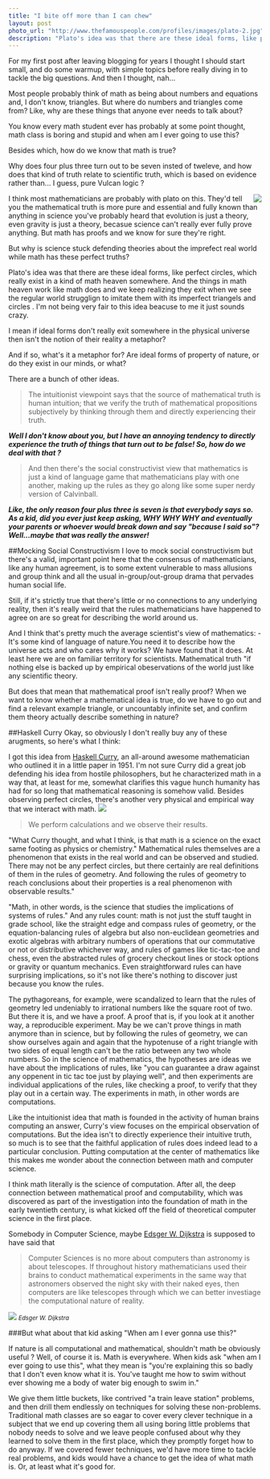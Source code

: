 ```yaml
---
title: "I bite off more than I can chew"
layout: post
photo_url: "http://www.thefamouspeople.com/profiles/images/plato-2.jpg"
description: "Plato's idea was that there are these ideal forms, like perfect circles, which really exist in a kind of math heaven somewhere. And the things in math heaven work like math does and we keep realizing they exit when we see the regular world strugglign to imitate them with its imperfect triangels and circles . I'm not being very fair to this idea beacuse to me it just sounds crazy."
---
```


For my first post after leaving blogging for years I thought I should start small, and do some warmup, with simple topics before really diving in to tackle the big questions. And then I thought, nah...

Most people probably think of math as being about numbers and equations and, I don't know, triangles. But where do numbers and triangles come from? Like, why are these things that anyone ever needs to talk about? 

You know every math student ever has probably at some point thought, math class is boring and stupid and when am I ever going to use this?

Besides which, how do we know that math is true?

Why does four plus three turn out to be seven insted of tweleve, and how does that kind of truth relate to scientific truth, which is based on evidence rather than... I guess, pure Vulcan logic ?

<img src="http://cdn.meme.am/instances/57043240.jpg" align="right">

I think most mathematicians are probably with plato on this. They'd tell you the mathematical truth is more pure and essential and fully known than anything in science you've probably heard that evolution is just a theory, even gravity is just a theory, becasue science can't really ever fully prove anything. But math has proofs and we know for sure they're right.

But why is science stuck defending theories about the imprefect real world while math has these perfect truths?


Plato's idea was that there are these ideal forms, like perfect circles, which really exist in a kind of math heaven somewhere. And the things in math heaven work like math does and we keep realizing they exit when we see the regular world strugglign to imitate them with its imperfect triangels and circles . I'm not being very fair to this idea beacuse to me it just sounds crazy. 

I mean if ideal forms don't really exit somewhere in the physical universe then isn't the notion of their reality a metaphor?

And if so, what's it a metaphor for? Are ideal forms of property of nature, or do they exist in our minds, or what? 

There are a bunch of other ideas. 

>The intuitionist viewpoint says that the source of mathematical truth is human intuition; that we verify the truth of mathematical propositions subjectively by thinking through them and directly experiencing their truth.

***Well I don't know about you, but I have an annoying tendency to directly experience the truth of things that turn out to be false! So, how do we deal with that ?***

>And then there's the social constructivist view that mathematics is just a kind of language game that mathematicians play with one another, making up the rules as they go along like some super nerdy version of Calvinball.

***Like, the only reason four plus three is seven is that everybody says so. As a kid, did you ever just keep asking, WHY WHY WHY and eventually your parents or whoever would break down and say "because I said so"?  Well...maybe that was really the answer!***

##Mocking Social Constructivism
I love to mock social constructivism but there's a valid, important point here that the consensus of mathematicians, like any human agreement, is to some extent vulnerable to mass allusions and group think and all the usual in-group/out-group drama that pervades human social life. 

Still, if it's strictly true that there's little or no connections to any underlying reality, then it's really weird that the rules mathematicians have happened to agree on are so great for describing the world around us. 

And I think that's pretty much the average scientist's view of mathematics: - It's some kind of language of nature.You need it to describe how the universe acts and who cares why it works? We have found that it does. At least here we are on familiar territory for scientists. Mathematical truth "if nothing else is backed up by empirical obeservations of the world just like any scientific theory. 

But does that mean that mathematical proof isn't really proof? When we want to know whether a mathematical idea is true, do we have to go out and find a relevant example triangle, or uncountably infinite set, and confirm them theory actually describe something in nature?


##Haskell Curry
Okay, so obviously I don't really buy any of these arugments, so here's what I think:

I got this idea from [Haskell Curry](https://en.wikipedia.org/wiki/Haskell_Curry), an all-around awesome mathematician who outlined it in a little paper in 1951. I'm not sure Curry did a great job defending his idea from hostile philosophers, but he characterized math in a way that, at least for me, somewhat clarifies this vague hunch humanity has had for so long that mathematical reasoning is somehow valid. Besides observing perfect circles, there's another very physical and empirical way that we interact with math. 
<img src="http://journals.cambridge.org/data/firstAbstract/JSL/JSL18_01/S002248120009842Xa_abstract.jpg">

>We perform calculations and we observe their results.


"What Curry thought, and what I think, is that math is a science on the exact same footing as physics or chemistry." Mathematical rules themselves are a phenomenon that exists in the real world and can be observed and studied. There may not be any perfect circles, but there certainly are real definitions of them in the rules of geometry. And following the rules of geometry to reach conclusions about their properties is a real phenomenon with observable results."

"Math, in other words, is the science that studies the implications of systems of rules." And any rules count: math is not just the stuff taught in grade school, like the straight edge and compass rules of geometry, or the equation-balancing rules of algebra but also non-euclidean geometries and exotic algebras with arbitrary numbers of operations that our commutative or not or distributive whichever way, and rules of games like tic-tac-toe and chess, even the abstracted rules of grocery checkout lines or stock options or gravity or quantum mechanics. Even straightforward rules can have surprising implications, so it's not like there's nothing to discover just because you know the rules. 

The pythagoreans, for example, were scandalized to learn that the rules of geometry led undeniably to irrational numbers like the square root of two. But there it is, and we have a proof. A proof that is, if you look at it another way, a reproducible experiment. May be we can't prove things in math anymore than in science, but by following the rules of geometry, we can show ourselves again and again that the hypotenuse of a right triangle with two sides of equal length can't be the ratio between any two whole numbers. So in the science of mathematics, the hypotheses are ideas we have about the implications of rules, like "you can guarantee a draw against any oppenent in tic tac toe just by playing well", and then experiments are individual applications of the rules, like checking a proof, to verify that they play out in a certain way. The experiments in math, in other words are computations. 

Like the intuitionist idea that math is founded in the activity of human brains computing an answer, Curry's view focuses on the empirical observation of computations. But the idea isn't to directly experience their intuitive truth, so much is to see that the faithful application of rules does indeed lead to a particular conclusion. Putting computation at the center of mathematics like this makes me wonder about the connection between math and computer science. 

I think math literally is the science of computation. After all, the deep connection between mathematical proof and computability, which was discovered as part of the investigation into the foundation of math in the early twentieth century, is what kicked off the field of theoretical computer science in the first place. 

Somebody in Computer Science, maybe [Edsger W. Dijkstra](https://en.wikipedia.org/wiki/Edsger_W._Dijkstra) is supposed to have said that 
>Computer Sciences is no more about computers than astronomy is about telescopes. If throughout history mathematicians used their brains to conduct mathematical experiments in the same way that astronomers observed the night sky with their naked eyes, then computers are like telescopes through which we can better investiage the computational nature of reality. 

<img src="https://upload.wikimedia.org/wikipedia/commons/c/c9/Edsger_Dijkstra_1994.jpg">
<small><em>Edsger W. Dijkstra</em></small>

###But what about that kid asking "When am I ever gonna use this?"

If nature is all computational and mathematical, shouldn't math be obviously useful ? Well, of course it is. Math is everywhere. When kids ask "when am I ever going to use this", what they mean is "you're explaining this so badly that I don't even know what it is. You've taught me how to swim without ever showing me a body of water big enough to swim in."

We give them little buckets, like contrived "a train leave station" problems, and then drill them endlessly on techniques for solving these non-problems. Traditional math classes are so eagar to cover every clever technique in a subject that we end up covering them all using boring little problems that nobody needs to solve and we leave people confused about why they learned to solve them in the first place, which they promptly forget how to do anyway. If we covered fewer techniques, we'd have more time to tackle real problems, and kids would have a chance to get the idea of what math is. Or, at least what it's good for. 





























